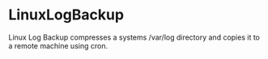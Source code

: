 # LinuxLogBackup
Linux Log Backup compresses a systems /var/log directory and copies it to a remote machine using cron.
